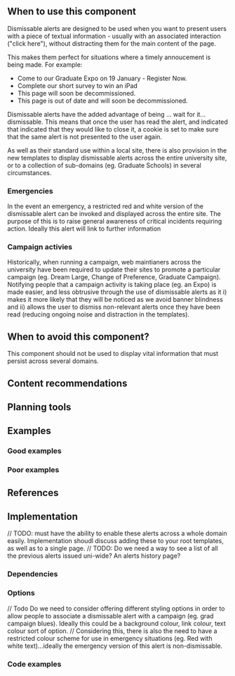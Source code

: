 ## When to use this component

Dismissable alerts are designed to be used when you want to present users with a piece of textual information - usually with an associated interaction ("click here"), without distracting them for the main content of the page. 

This makes them perfect for situations where a timely annoucement is being made. For example:

* Come to our Graduate Expo on 19 January - Register Now. 
* Complete our short survey to win an iPad
* This page will soon be decommissioned. 
* This page is out of date and will soon be decommissioned. 

Dismissable alerts have the added advantage of being ... wait for it... dismissable. This means that once the user has read the alert, and indicated that indicated that they would like to close it, a cookie is set to make sure that the same alert is not presented to the user again. 

As well as their standard use within a local site, there is also provision in the new templates to display dismissable alerts across the entire university site, or to a collection of sub-domains (eg. Graduate Schools) in several circumstances. 

### Emergencies
In the event an emergency, a restricted red and white version of the dismissable alert can be invoked and displayed across the entire site. The purpose of this is to raise general awareness of critical incidents requiring action. Ideally this alert will link to further information

### Campaign activies
Historically, when running a campaign, web maintianers across the university have been required to update their sites to promote a particular campaign (eg. Dream Large, Change of Preference, Graduate Campaign). Notifying people that a campaign activity is taking place (eg. an Expo) is made easier, and less obtrusive through the use of dismissable alerts as it i) makes it more likely that they will be noticed as we avoid banner blindness and ii) allows the user to dismiss non-relevant alerts once they have been read (reducing ongoing noise and distraction in the templates). 

## When to avoid this component? 

This component should not be used to display vital information that must persist across several domains. 

## Content recommendations

## Planning tools 

## Examples

### Good examples

### Poor examples

## References

## Implementation

// TODO: must have the ability to enable these alerts across a whole domain easily. Implementation shoudl discuss adding these to your root templates, as well as to a single page. 
// TODO: Do we need a way to see a list of all the previous alerts issued uni-wide? An alerts history page? 

### Dependencies

### Options

// Todo Do we need to consider offering different styling options in order to allow people to associate a dismissable alert with a campaign (eg. grad campaign blues). Ideally this could be a background colour, link colour, text colour sort of option. 
// Considering this, there is also the need to have a restricted colour scheme for use in emergency situations (eg. Red with white text)...ideally the emergency version of this alert is non-dismissable. 

### Code examples
